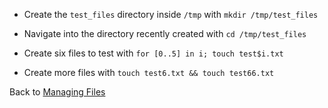 
- Create the `test_files` directory inside `/tmp` with `mkdir /tmp/test_files`

- Navigate into the directory recently created with `cd /tmp/test_files`

- Create six files to test with `for [0..5] in i; touch test$i.txt`

- Create more files with `touch test6.txt && touch test66.txt`

Back to [Managing Files](../managing-files.md#part-3-working-with-a-collection-of-files)
